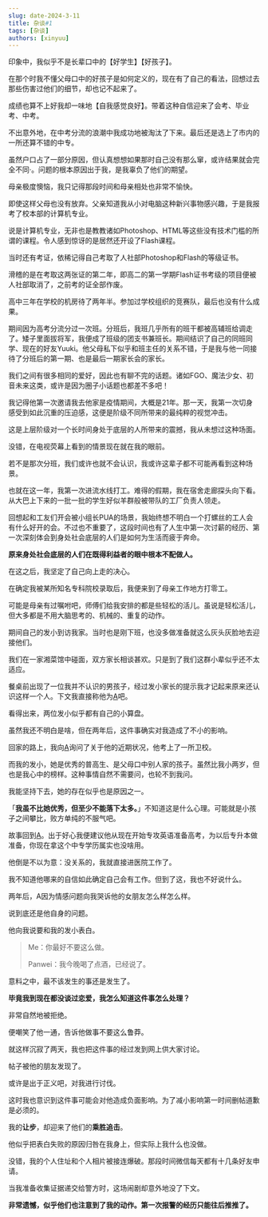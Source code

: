 ```yaml
---
slug: date-2024-3-11
title: 杂谈#1
tags: [杂谈]
authors: [xinyuu]
---
```




印象中，我似乎不是长辈口中的【好学生】【好孩子】。

在那个时我不懂父母口中的好孩子是如何定义的，现在有了自己的看法，回想过去那些伤害过他们的细节，却也记不起来了。

成绩也算不上好我却一味地【自我感觉良好】。带着这种自信迎来了会考、毕业考、中考。

不出意外地，在中考分流的浪潮中我成功地被淘汰了下来。最后还是选上了市内的一所还算不错的中专。

虽然户口占了一部分原因，但认真想想如果那时自己没有那么窜，或许结果就会完全不同·。问题的根本原因出于我，是我辜负了他们的期望。

<!-- truncate -->

母亲极度懊恼，我只记得那段时间和母亲相处也非常不愉快。

即使这样父母也没有放弃。父亲知道我从小对电脑这种新兴事物感兴趣，于是我报考了校本部的计算机专业。

说是计算机专业，无非也是教教诸如Photoshop、HTML等这些没有技术门槛的所谓的课程。令人感到惊讶的是居然还开设了Flash课程。

当时还有考证，依稀记得自己考取了人社部Photoshop和Flash的等级证书。

滑稽的是在考取这两张证的第二年，即高二的第一学期Flash证书考级的项目便被人社部取消了，之前考的证全部作废。

高中三年在学校的机房待了两年半。参加过学校组织的竞赛队，最后也没有什么成果。

期间因为高考分流分过一次班。分班后，我班几乎所有的班干都被高辅班给调走了。矮子里面拔将军，我便成了班级的团支书兼班长。期间结识了自己的同班同学、现在的好友Yuuki。他父母私下似乎和班主任的关系不错，于是我与他一同接待了分班后的第一期、也是最后一期家长会的家长。

我们之间有很多相同的爱好，因此也有聊不完的话题。诸如FGO、魔法少女、初音未来这类，或许是因为圈子小话题也都差不多吧！

我记得他第一次邀请我去他家是疫情期间，大概是21年。那一天，我第一次切身感受到如此沉重的压迫感，这便是阶级不同所带来的最纯粹的视觉冲击。

这是上层阶级对一个长时间身处于底层的人所带来的震撼，我从未想过这种场面。

没错，在电视荧幕上看到的情景现在就在我的眼前。

若不是那次分班，我们或许也就不会认识，我或许这辈子都不可能再看到这种场景。

也就在这一年，我第一次进流水线打工。难得的假期，我在宿舍走廊探头向下看。从大巴上下来的一批一批的学生好似羊群般被带队的工厂负责人领走。

回想起和工友们开会被小组长PUA的场景，我始终想不明白一个打螺丝的工人会有什么好开的会。不过也不重要了，这段时间也有了人生中第一次讨薪的经历、第一次深刻体会到身处社会底层的人们是如何为生活而疲于奔命。

**原来身处社会底层的人们在既得利益者的眼中根本不配做人。**

在这之后，我坚定了自己向上走的决心。

在确定我被某所知名专科院校录取后，我便来到了母亲工作地方打零工。

可能是母亲有过嘱咐吧，师傅们给我安排的都是些轻松的活儿。虽说是轻松活儿，但大多都是不用大脑思考的、机械的、重复的动作。

期间自己的发小到访我家。当时也是刚下班，也没多做准备就这么灰头灰脸地去迎接他们。

我们在一家湘菜馆中碰面，双方家长相谈甚欢。只是到了我们这群小辈似乎还不太适应。

餐桌前出现了一位我并不认识的男孩子，经过发小家长的提示我才记起来原来还认识这样一个人。下文我直接称他为[A](https://www.cocomoe.cn/blackboard/blacklist#bl001)吧。

看得出来，两位发小似乎都有自己的小算盘。

虽然我还不明白是啥，但在两年后，这件事确实对我造成了不小的影响。

回家的路上，我向[A](https://www.cocomoe.cn/blackboard/blacklist#bl001)询问了关于他的近期状况，他考上了一所卫校。

而我的发小，她是优秀的普高生、是父母口中别人家的孩子。虽然比我小两岁，但也是我心中的榜样。这种事情自然不需要问，也轮不到我问。

我能坚持下去，她的存在似乎也是原因之一。

「**我虽不比她优秀，但至少不能落下太多。**」不知道这是什么心理。可能就是小孩子之间攀比，败方单纯的不服气吧。

故事回到[A](https://www.cocomoe.cn/blackboard/blacklist#bl001)。出于好心我便建议他从现在开始专攻英语准备高考，为以后专升本做准备，你现在拿这个中专学历属实也没啥用。

他倒是不以为意：没关系的，我就直接进医院工作了。

我不知道他哪来的自信如此确定自己会有工作。但到了这，我也不好说什么。

两年后，A因为情感问题向我哭诉他的女朋友怎么样怎么样。

说到底还是他自身的问题。

他向我说要和我的发小表白。

> Me：你最好不要这么做。
>
> Panwei：我今晚喝了点酒，已经说了。

意料之中，最不该发生的事还是发生了。

**毕竟我到现在都没谈过恋爱，我怎么知道这件事怎么处理？**

非常自然地被拒绝。

便嘲笑了他一通，告诉他做事不要这么鲁莽。

就这样沉寂了两天，我也把这件事的经过发到网上供大家讨论。

帖子被他的朋友发现了。

或许是出于正义吧，对我进行讨伐。

这时我也意识到这件事可能会对他造成负面影响。为了减小影响第一时间删帖道歉是必须的。

我的**让步**，却迎来了他们的**乘胜追击**。

他似乎把表白失败的原因归咎在我身上，但实际上我什么也没做。

没错，我的个人住址和个人相片被接连爆破。那段时间微信每天都有十几条好友申请。

当我准备收集证据递交给警方时，这场闹剧却意外地没了下文。

**非常遗憾，似乎他们也注意到了我的动作。第一次报警的经历只能往后推推了。**